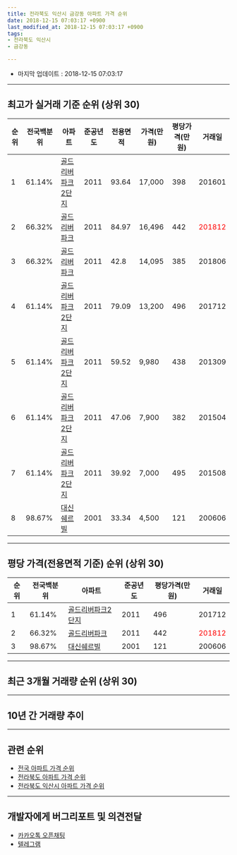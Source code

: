 ```yaml
---
title: 전라북도 익산시 금강동 아파트 가격 순위
date: 2018-12-15 07:03:17 +0900
last_modified_at: 2018-12-15 07:03:17 +0900
tags:
- 전라북도 익산시
- 금강동

---
```


* 마지막 업데이트 : 2018-12-15 07:03:17

---

## 최고가 실거래 기준 순위 (상위 30)


|순위|전국백분위|아파트|준공년도|전용면적|가격(만원)|평당가격(만원)|거래일|
|---|---|---|---|---|---|---|---|
|1|61.14%|[골드리버파크2단지](https://search.naver.com/search.naver?query=%EC%A0%84%EB%9D%BC%EB%B6%81%EB%8F%84+%EC%9D%B5%EC%82%B0%EC%8B%9C+%EA%B8%88%EA%B0%95%EB%8F%99+%EA%B3%A8%EB%93%9C%EB%A6%AC%EB%B2%84%ED%8C%8C%ED%81%AC2%EB%8B%A8%EC%A7%80)|2011|93.64|17,000|398|201601|
|2|66.32%|[골드리버파크](https://search.naver.com/search.naver?query=%EC%A0%84%EB%9D%BC%EB%B6%81%EB%8F%84+%EC%9D%B5%EC%82%B0%EC%8B%9C+%EA%B8%88%EA%B0%95%EB%8F%99+%EA%B3%A8%EB%93%9C%EB%A6%AC%EB%B2%84%ED%8C%8C%ED%81%AC)|2011|84.97|16,496|442|<span style="color:red">201812</span>|
|3|66.32%|[골드리버파크](https://search.naver.com/search.naver?query=%EC%A0%84%EB%9D%BC%EB%B6%81%EB%8F%84+%EC%9D%B5%EC%82%B0%EC%8B%9C+%EA%B8%88%EA%B0%95%EB%8F%99+%EA%B3%A8%EB%93%9C%EB%A6%AC%EB%B2%84%ED%8C%8C%ED%81%AC)|2011|42.8|14,095|385|201806|
|4|61.14%|[골드리버파크2단지](https://search.naver.com/search.naver?query=%EC%A0%84%EB%9D%BC%EB%B6%81%EB%8F%84+%EC%9D%B5%EC%82%B0%EC%8B%9C+%EA%B8%88%EA%B0%95%EB%8F%99+%EA%B3%A8%EB%93%9C%EB%A6%AC%EB%B2%84%ED%8C%8C%ED%81%AC2%EB%8B%A8%EC%A7%80)|2011|79.09|13,200|496|201712|
|5|61.14%|[골드리버파크2단지](https://search.naver.com/search.naver?query=%EC%A0%84%EB%9D%BC%EB%B6%81%EB%8F%84+%EC%9D%B5%EC%82%B0%EC%8B%9C+%EA%B8%88%EA%B0%95%EB%8F%99+%EA%B3%A8%EB%93%9C%EB%A6%AC%EB%B2%84%ED%8C%8C%ED%81%AC2%EB%8B%A8%EC%A7%80)|2011|59.52|9,980|438|201309|
|6|61.14%|[골드리버파크2단지](https://search.naver.com/search.naver?query=%EC%A0%84%EB%9D%BC%EB%B6%81%EB%8F%84+%EC%9D%B5%EC%82%B0%EC%8B%9C+%EA%B8%88%EA%B0%95%EB%8F%99+%EA%B3%A8%EB%93%9C%EB%A6%AC%EB%B2%84%ED%8C%8C%ED%81%AC2%EB%8B%A8%EC%A7%80)|2011|47.06|7,900|382|201504|
|7|61.14%|[골드리버파크2단지](https://search.naver.com/search.naver?query=%EC%A0%84%EB%9D%BC%EB%B6%81%EB%8F%84+%EC%9D%B5%EC%82%B0%EC%8B%9C+%EA%B8%88%EA%B0%95%EB%8F%99+%EA%B3%A8%EB%93%9C%EB%A6%AC%EB%B2%84%ED%8C%8C%ED%81%AC2%EB%8B%A8%EC%A7%80)|2011|39.92|7,000|495|201508|
|8|98.67%|[대신쉐르빌](https://search.naver.com/search.naver?query=%EC%A0%84%EB%9D%BC%EB%B6%81%EB%8F%84+%EC%9D%B5%EC%82%B0%EC%8B%9C+%EA%B8%88%EA%B0%95%EB%8F%99+%EB%8C%80%EC%8B%A0%EC%89%90%EB%A5%B4%EB%B9%8C)|2001|33.34|4,500|121|200606|


---

## 평당 가격(전용면적 기준) 순위 (상위 30)


|순위|전국백분위|아파트|준공년도|평당가격(만원)|거래일|
|---|---|---|---|---|---|
|1|61.14%|[골드리버파크2단지](https://search.naver.com/search.naver?query=%EC%A0%84%EB%9D%BC%EB%B6%81%EB%8F%84+%EC%9D%B5%EC%82%B0%EC%8B%9C+%EA%B8%88%EA%B0%95%EB%8F%99+%EA%B3%A8%EB%93%9C%EB%A6%AC%EB%B2%84%ED%8C%8C%ED%81%AC2%EB%8B%A8%EC%A7%80)|2011|496|201712|
|2|66.32%|[골드리버파크](https://search.naver.com/search.naver?query=%EC%A0%84%EB%9D%BC%EB%B6%81%EB%8F%84+%EC%9D%B5%EC%82%B0%EC%8B%9C+%EA%B8%88%EA%B0%95%EB%8F%99+%EA%B3%A8%EB%93%9C%EB%A6%AC%EB%B2%84%ED%8C%8C%ED%81%AC)|2011|442|<span style="color:red">201812</span>|
|3|98.67%|[대신쉐르빌](https://search.naver.com/search.naver?query=%EC%A0%84%EB%9D%BC%EB%B6%81%EB%8F%84+%EC%9D%B5%EC%82%B0%EC%8B%9C+%EA%B8%88%EA%B0%95%EB%8F%99+%EB%8C%80%EC%8B%A0%EC%89%90%EB%A5%B4%EB%B9%8C)|2001|121|200606|


---

## 최근 3개월 거래량 순위 (상위 30)


<div style="width:100%;">
    <canvas id="deal_count_ranking" height="250"></canvas>
</div>


<script>
new Chart(document.getElementById("deal_count_ranking"), {
    type: 'horizontalBar',
    data: {
        labels: ['대신쉐르빌', '골드리버파크', '골드리버파크2단지'],
        datasets: [{
            label: '실거래 수',
            data: [4, 4, 1],
            borderColor: "rgba(255, 0, 128, 1)",
            backgroundColor: "rgba(255, 0, 128, 0.5)",
            fill: false,
        }]
    },
    options: {
        responsive: true,
        title: {
            display: true,
            text: '최근 3개월 거래량 순위'
        },
        tooltips: {
            mode: 'index',
            intersect: false,
            callbacks: {
                title: function(tooltipItems, data) {
                    return "실거래 수:";
                },
                label: function(tooltipItem, data) {
                    return data.labels[tooltipItem.index] + ": " + tooltipItem.xLabel;
                }
            }
        },
        hover: {
            mode: 'nearest',
            intersect: true
        },
        scales: {
            xAxes: [{
                display: true,
                scaleLabel: {
                    display: true,
                    labelString: '실거래 수'
                },
                ticks: {
                    suggestedMin: 0,
                }
            }],
            yAxes: [{
                display: true,
                ticks: {
                    autoSkip: false,
                    callback: function(value, index, values) {
                        if (value.length > 15)
                            return value.substr(0, 13) + "...";
                        else
                            return value;
                    }
                },
                scaleLabel: {
                    display: false,
                }
            }]
        }
    }
});

</script>


---

## 10년 간 거래량 추이


<div style="width:100%;">
    <canvas id="deal_progress" height="250"></canvas>
</div>

<script>
new Chart(document.getElementById("deal_progress"), {
    type: 'line',
    data: {
        labels: ['200812','200901','200902','200903','200904','200905','200906','200907','200908','200909','200910','200911','200912','201001','201002','201003','201004','201005','201006','201007','201008','201009','201010','201011','201012','201101','201102','201103','201104','201105','201106','201107','201108','201109','201110','201111','201112','201201','201202','201203','201204','201205','201206','201207','201208','201209','201210','201211','201212','201301','201302','201303','201304','201305','201306','201307','201308','201309','201310','201311','201312','201401','201402','201403','201404','201405','201406','201407','201408','201409','201410','201411','201412','201501','201502','201503','201504','201505','201506','201507','201508','201509','201510','201511','201512','201601','201602','201603','201604','201605','201606','201607','201608','201609','201610','201611','201612','201701','201702','201703','201704','201705','201706','201707','201708','201709','201710','201711','201712','201801','201802','201803','201804','201805','201806','201807','201808','201809','201810','201811','201812'],
        datasets: [{
            label: '실거래 수',
            pointRadius: 1,
            data: [3, 2, 3, 4, 1, 4, 3, 1, 3, 4, 3, 5, 2, 2, 5, 1, 0, 4, 4, 5, 1, 3, 1, 0, 5, 2, 2, 1, 2, 4, 2, 3, 15, 9, 9, 37, 22, 14, 9, 10, 2, 4, 5, 2, 3, 4, 7, 4, 21, 1, 2, 5, 5, 2, 4, 1, 3, 8, 4, 4, 15, 4, 6, 8, 5, 4, 0, 6, 3, 3, 4, 4, 0, 6, 4, 6, 4, 9, 5, 4, 3, 5, 5, 1, 6, 5, 4, 4, 3, 5, 3, 5, 7, 5, 6, 5, 3, 4, 6, 4, 4, 7, 7, 3, 8, 5, 4, 2, 6, 7, 2, 1, 3, 5, 4, 5, 3, 3, 3, 3, 3],
            borderColor: "rgba(255, 201, 14, 1)",
            backgroundColor: "rgba(255, 201, 14, 0.5)",
            fill: true,
        }]
    },
    options: {
        responsive: true,
        title: {
            display: true,
            text: '10년간 거래량 추이'
        },
        tooltips: {
            mode: 'index',
            intersect: false,
        },
        hover: {
            mode: 'nearest',
            intersect: true
        },
        scales: {
            xAxes: [{
                display: true,
                scaleLabel: {
                    display: true,
                    labelString: '년/월'
                }
            }],
            yAxes: [{
                display: true,
                ticks: {
                    suggestedMin: 0,
                },
                scaleLabel: {
                    display: true,
                    labelString: '실거래 수'
                }
            }]
        }
    }
});

</script>


---

## 관련 순위

- [전국 아파트 가격 순위](https://inasie.github.io/apt-ranking/전국)
- [전라북도 아파트 가격 순위](https://inasie.github.io/apt-ranking/전라북도)
- [전라북도 익산시 아파트 가격 순위](https://inasie.github.io/apt-ranking/전라북도-익산시)


---

## 개발자에게 버그리포트 및 의견전달

- [카카오톡 오픈채팅](https://open.kakao.com/o/gLJUAP4)
- [텔레그램](https://t.me/inasie)

